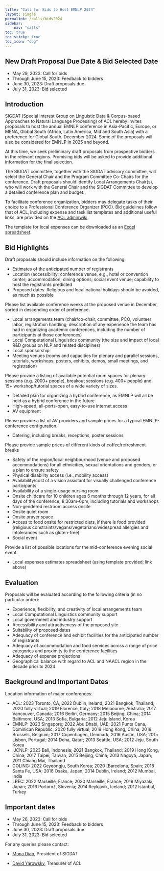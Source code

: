 ```yaml
---
title: "Call for Bids to Host EMNLP 2024"
layout: single
permalink: /calls/bids2024
sidebar:
    nav: "calls"
toc: true
toc_sticky: true
toc_icon: "cog"
---
```


## New Draft Proposal Due Date & Bid Selected Date

* May 29, 2023: Call for bids
* Through June 15, 2023: Feedback to bidders
* June 30, 2023: Draft proposals due
* July 31, 2023: Bid selected

## Introduction

SIGDAT (Special Interest Group on Linguistic Data & Corpus-based Approaches to Natural Language Processing) of ACL hereby invites proposals to host the annual EMNLP conference in Asia-Pacific, Europe, or MENA, Global South (Africa, Latin America, Mid and South Asia) with a preference for Global South, December 2024. Some of the proposals will also be considered for EMNLP in 2025 and beyond.

At this time, we seek preliminary draft proposals from prospective bidders in the relevant regions. Promising bids will be asked to provide additional information for the final selection.

The SIGDAT committee, together with the SIGDAT advisory committee, will select the General Chair and the Program Committee Co-Chairs for the conference. Draft proposals should identify Local Arrangements Chair(s), who will work with the General Chair and the SIGDAT Committee to develop a detailed conference plan and budget.

To facilitate conference organization, bidders may delegate tasks of their choice to a Professional Conference Organizer (PCO). Bid guidelines follow that of ACL, including expense and task list templates and additional useful links, are provided on the [ACL adminwiki](http://aclweb.org/adminwiki/index.php?title=Bid_Guidelines).

The template for local expenses can be downloaded as an [Excel
spreadsheet](http://ftp.cs.toronto.edu/pub/gh/ACL-conference-bid-template-CURRENT.xlsx).

## Bid Highlights

Draft proposals should include information on the following:

* Estimates of the anticipated number of registrants
* Location (accessibility; conference venue, e.g., hotel or convention
center; accommodation; dining options; social event venue; capability to
host the registrants predicted
* Proposed dates. Religious and local national holidays should be
avoided, as much as possible

Please list available conference weeks at the proposed venue in
December, sorted in descending order of preference.

* Local arrangements team (chair/co-chair, committee, PCO, volunteer
labor, registration handling; description of any experience the team has
had in organizing academic conferences, including the number of
participants at those conferences)
* Local Computational Linguistics community (the size and impact of
local R&D groups on NLP and related disciplines)
* Local sponsorship
* Meeting venues (rooms and capacities for plenary and parallel
sessions, tutorials, workshops, posters, exhibits, demos, small
meetings, and registration)

Please provide a listing of available potential room spaces for plenary
sessions (e.g. 2000+ people), breakout sessions (e.g. 400+ people) and
15+ workshop/tutorial spaces of a wide variety of sizes.

* Detailed plan for organizing a hybrid conference, as EMNLP will all
be held as a hybrid conference in the future
* High-speed, all-ports-open, easy-to-use internet
access
* AV equipment

Please provide a list of AV providers and sample prices for a
typical EMNLP-conference configuration.

* Catering, including breaks, receptions, poster sessions

Please provide sample prices of different kinds of
coffee/refreshment breaks

* Safety of the region/local neighbourhood (venue and proposed
accommodations) for all ethnicities, sexual orientations and genders, or
a plan to ensure safety
* Physical disability access (i.e., mobility access)
* Availability/cost of a vision assistant for visually challenged
conference participants
* Availability of a single-usage nursing room
* Onsite childcare for 10 children ages 6 months through 12 years, for
all days of the conference, 8:30am-6pm, including tutorials and
workshops
* Non-gendered restroom access onsite
* Onsite quiet room
* Onsite prayer space
* Access to food onsite for restricted diets, if there is food provided
(religious constraints/vegans/vegetarians/widespread allergies and
intolerances such as gluten-free)
* Social event

Provide a list of possible locations for the mid-conference evening
social event.

* Local expenses estimates spreadsheet (using template provided; link
above)

## Evaluation

Proposals will be evaluated according to the following criteria (in no
particular order):

* Experience, flexibility, and creativity of local arrangements
team
* Local Computational Linguistics community support
* Local government and industry support
* Accessibility and attractiveness of the proposed site
* Suitability of proposed dates
* Adequacy of conference and exhibit facilities for the anticipated
number of registrants
* Adequacy of accommodation and food services across a range of price
categories and proximity to the conference facilities
* Adequacy of expense projections
* Geographical balance with regard to ACL and NAACL region in the
decade prior to 2024

## Background and Important Dates

Location information of major
conferences:

* ACL: 2023 Toronto, CA; 2022 Dublin, Ireland; 2021 Bangkok, Thailand; 2020 fully
virtual; 2019 Florence, Italy; 2018 Melbourne, Australia;
2017 Vancouver, Canada; 2016 Berlin, Germany; 2015
Beijing, China; 2014 Baltimore, USA; 2013 Sofia,
Bulgaria; 2012 Jeju Island, Korea
* EMNLP: 2023 Singapore; 2022 Abu Dhabi, UAE; 2021 Punta Cana, Dominican Republic, 2020 fully virtual; 2019
Hong Kong, China; 2018 Brussels, Belgium; 2017 Copenhagen,
Denmark; 2016 Austin, USA; 2015 Lisbon,
Portugal; 2014 Doha, Qatar; 2013 Seattle, USA; 2012 Jeju, South
Korea
* IJCNLP: 2023 Bali, Indonesia; 2021 Bangkok, Thailand; 2019 Hong Kong, China; 2017 Taipei,
Taiwan; 2015 Beijing, China; 2013 Nagoya, Japan; 2011 Chiang Mai,
Thailand
* COLING: 2022 Geyeongju, South Korea; 2020 [Barcelona,
Spain; 2018 Santa Fe, USA; 2016 Osaka, Japan; 2014 Dublin, Ireland; 2012 Mumbai, India
* LREC: 2022 Marseille, France; 2020 Marseille, France; 2018 Miyazaki,
Japan; 2016 Portorož, Slovenia; 2014 Reykjavik,
Iceland; 2012 Istanbul, Turkey

## Important dates

* May 26, 2023: Call for bids
* Through June 15, 2023: Feedback to bidders
* June 30, 2023: Draft proposals due
* July 31, 2023: Bid selected

For any queries please contact:

* [Mona Diab](mailto:mtdiab@gmail.com), President of SIGDAT

* [David Yarowsky](mailto:yarowsky@gmail.com), Treasurer of ACL
